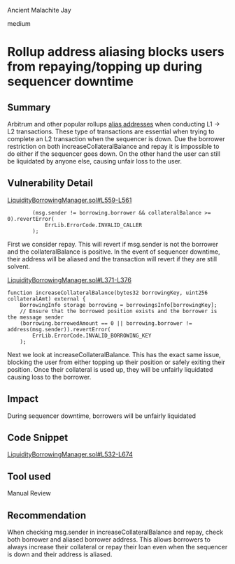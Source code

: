 Ancient Malachite Jay

medium

# Rollup address aliasing blocks users from repaying/topping up during sequencer downtime
## Summary

Arbitrum and other popular rollups [alias addresses](https://docs.arbitrum.io/arbos/l1-to-l2-messaging#address-aliasing) when conducting L1 -> L2 transactions. These type of transactions are essential when trying to complete an L2 transaction when the sequencer is down. Due the borrower restriction on both increaseCollateralBalance and repay it is impossible to do either if the sequencer goes down. On the other hand the user can still be liquidated by anyone else, causing unfair loss to the user. 

## Vulnerability Detail

[LiquidityBorrowingManager.sol#L559-L561](https://github.com/sherlock-audit/2023-10-real-wagmi/blob/main/wagmi-leverage/contracts/LiquidityBorrowingManager.sol#L559-L561)

            (msg.sender != borrowing.borrower && collateralBalance >= 0).revertError(
                ErrLib.ErrorCode.INVALID_CALLER
            );

First we consider repay. This will revert if msg.sender is not the borrower and the collateralBalance is positive. In the event of sequencer downtime, their address will be aliased and the transaction will revert if they are still solvent.

[LiquidityBorrowingManager.sol#L371-L376](https://github.com/sherlock-audit/2023-10-real-wagmi/blob/main/wagmi-leverage/contracts/LiquidityBorrowingManager.sol#L371-L376)

    function increaseCollateralBalance(bytes32 borrowingKey, uint256 collateralAmt) external {
        BorrowingInfo storage borrowing = borrowingsInfo[borrowingKey];
        // Ensure that the borrowed position exists and the borrower is the message sender
        (borrowing.borrowedAmount == 0 || borrowing.borrower != address(msg.sender)).revertError(
            ErrLib.ErrorCode.INVALID_BORROWING_KEY
        );

Next we look at increaseCollateralBalance. This has the exact same issue, blocking the user from either topping up their position or safely exiting their position. Once their collateral is used up, they will be unfairly liquidated causing loss to the borrower.

## Impact

During sequencer downtime, borrowers will be unfairly liquidated

## Code Snippet

[LiquidityBorrowingManager.sol#L532-L674](https://github.com/sherlock-audit/2023-10-real-wagmi/blob/main/wagmi-leverage/contracts/LiquidityBorrowingManager.sol#L532-L674)

## Tool used

Manual Review

## Recommendation

When checking msg.sender in increaseCollateralBalance and repay, check both borrower and aliased borrower address. This allows borrowers to always increase their collateral or repay their loan even when the sequencer is down and their address is aliased.